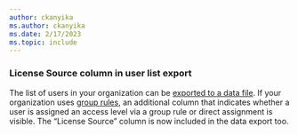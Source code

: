 ```yaml
---
author: ckanyika
ms.author: ckanyika
ms.date: 2/17/2023
ms.topic: include
---
```


### License Source column in user list export

The list of users in your organization can be [exported to a data file](https://learn.microsoft.com/azure/devops/organizations/security/export-users-audit-log?view=azure-devops&preserve-view=true ). If your organization uses [group rules](https://learn.microsoft.com/azure/devops/organizations/accounts/assign-access-levels-by-group-membership?view=azure-devops&preserve-view=true ), an additional column that indicates whether a user is assigned an access level via a group rule or direct assignment is visible. The “License Source” column is now included in the data export too.

